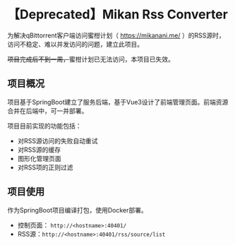 # 【Deprecated】Mikan Rss Converter
为解决qBittorrent客户端访问蜜柑计划（ https://mikanani.me/ ）的RSS源时，访问不稳定、难以并发访问的问题，建立此项目。

<del>项目完成后不到一周，</del>蜜柑计划已无法访问，本项目已失效。

## 项目概况
项目基于SpringBoot建立了服务后端，基于Vue3设计了前端管理页面。前端资源合并在后端中，可一并部署。

项目目前实现的功能包括：
* 对RSS源访问的失败自动重试
* 对RSS源的缓存
* 图形化管理页面
* 对RSS项的正则过滤

## 项目使用
作为SpringBoot项目编译打包，使用Docker部署。 

* 控制页面： `http://<hostname>:40401/`
* RSS源：`http://<hostname>:40401/rss/source/list`
